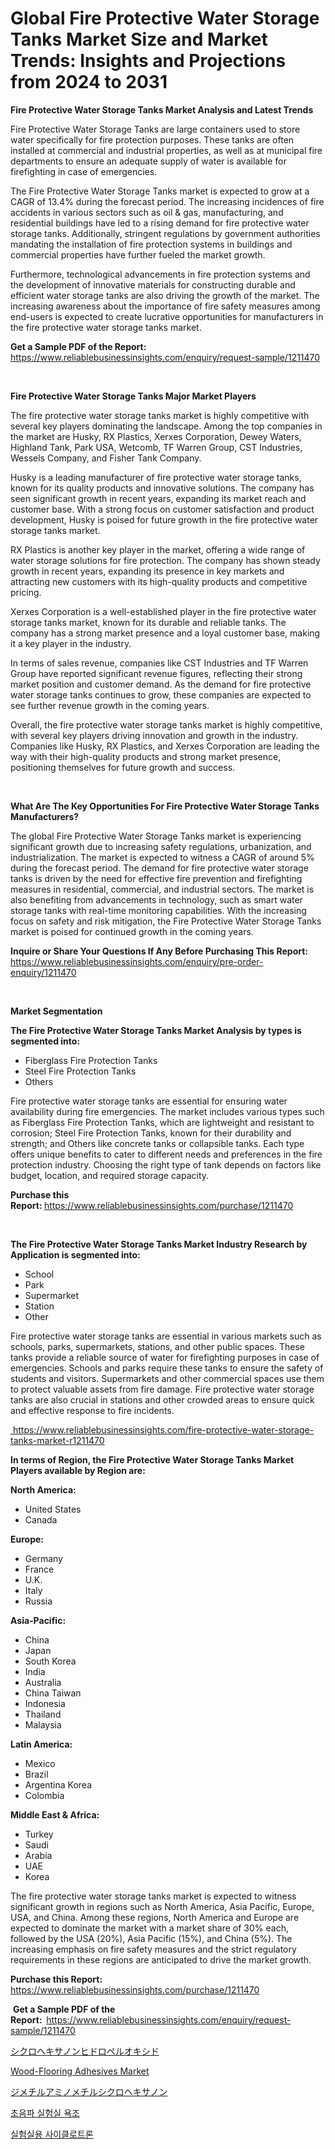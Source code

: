 <p><h1>Global Fire Protective Water Storage Tanks Market Size and Market Trends: Insights and Projections from 2024 to 2031</h1></p><p><strong>Fire Protective Water Storage Tanks Market Analysis and Latest Trends</strong></p>
<p><p>Fire Protective Water Storage Tanks are large containers used to store water specifically for fire protection purposes. These tanks are often installed at commercial and industrial properties, as well as at municipal fire departments to ensure an adequate supply of water is available for firefighting in case of emergencies.</p><p>The Fire Protective Water Storage Tanks market is expected to grow at a CAGR of 13.4% during the forecast period. The increasing incidences of fire accidents in various sectors such as oil & gas, manufacturing, and residential buildings have led to a rising demand for fire protective water storage tanks. Additionally, stringent regulations by government authorities mandating the installation of fire protection systems in buildings and commercial properties have further fueled the market growth.</p><p>Furthermore, technological advancements in fire protection systems and the development of innovative materials for constructing durable and efficient water storage tanks are also driving the growth of the market. The increasing awareness about the importance of fire safety measures among end-users is expected to create lucrative opportunities for manufacturers in the fire protective water storage tanks market.</p></p>
<p><strong>Get a Sample PDF of the Report:&nbsp;</strong> <a href="https://www.reliablebusinessinsights.com/enquiry/request-sample/1211470">https://www.reliablebusinessinsights.com/enquiry/request-sample/1211470</a></p>
<p>&nbsp;</p>
<p><strong>Fire Protective Water Storage Tanks Major Market Players</strong></p>
<p><p>The fire protective water storage tanks market is highly competitive with several key players dominating the landscape. Among the top companies in the market are Husky, RX Plastics, Xerxes Corporation, Dewey Waters, Highland Tank, Park USA, Wetcomb, TF Warren Group, CST Industries, Wessels Company, and Fisher Tank Company.</p><p>Husky is a leading manufacturer of fire protective water storage tanks, known for its quality products and innovative solutions. The company has seen significant growth in recent years, expanding its market reach and customer base. With a strong focus on customer satisfaction and product development, Husky is poised for future growth in the fire protective water storage tanks market.</p><p>RX Plastics is another key player in the market, offering a wide range of water storage solutions for fire protection. The company has shown steady growth in recent years, expanding its presence in key markets and attracting new customers with its high-quality products and competitive pricing.</p><p>Xerxes Corporation is a well-established player in the fire protective water storage tanks market, known for its durable and reliable tanks. The company has a strong market presence and a loyal customer base, making it a key player in the industry.</p><p>In terms of sales revenue, companies like CST Industries and TF Warren Group have reported significant revenue figures, reflecting their strong market position and customer demand. As the demand for fire protective water storage tanks continues to grow, these companies are expected to see further revenue growth in the coming years.</p><p>Overall, the fire protective water storage tanks market is highly competitive, with several key players driving innovation and growth in the industry. Companies like Husky, RX Plastics, and Xerxes Corporation are leading the way with their high-quality products and strong market presence, positioning themselves for future growth and success.</p></p>
<p>&nbsp;</p>
<p><strong>What Are The Key Opportunities For Fire Protective Water Storage Tanks Manufacturers?</strong></p>
<p><p>The global Fire Protective Water Storage Tanks market is experiencing significant growth due to increasing safety regulations, urbanization, and industrialization. The market is expected to witness a CAGR of around 5% during the forecast period. The demand for fire protective water storage tanks is driven by the need for effective fire prevention and firefighting measures in residential, commercial, and industrial sectors. The market is also benefiting from advancements in technology, such as smart water storage tanks with real-time monitoring capabilities. With the increasing focus on safety and risk mitigation, the Fire Protective Water Storage Tanks market is poised for continued growth in the coming years.</p></p>
<p><strong>Inquire or Share Your Questions If Any Before Purchasing This Report:</strong> <a href="https://www.reliablebusinessinsights.com/enquiry/pre-order-enquiry/1211470">https://www.reliablebusinessinsights.com/enquiry/pre-order-enquiry/1211470</a></p>
<p>&nbsp;</p>
<p><strong>Market Segmentation</strong></p>
<p><strong>The Fire Protective Water Storage Tanks Market Analysis by types is segmented into:</strong></p>
<p><ul><li>Fiberglass Fire Protection Tanks</li><li>Steel Fire Protection Tanks</li><li>Others</li></ul></p>
<p><p>Fire protective water storage tanks are essential for ensuring water availability during fire emergencies. The market includes various types such as Fiberglass Fire Protection Tanks, which are lightweight and resistant to corrosion; Steel Fire Protection Tanks, known for their durability and strength; and Others like concrete tanks or collapsible tanks. Each type offers unique benefits to cater to different needs and preferences in the fire protection industry. Choosing the right type of tank depends on factors like budget, location, and required storage capacity.</p></p>
<p><strong>Purchase this Report:&nbsp;</strong><a href="https://www.reliablebusinessinsights.com/purchase/1211470">https://www.reliablebusinessinsights.com/purchase/1211470</a></p>
<p>&nbsp;</p>
<p><strong>The Fire Protective Water Storage Tanks Market Industry Research by Application is segmented into:</strong></p>
<p><ul><li>School</li><li>Park</li><li>Supermarket</li><li>Station</li><li>Other</li></ul></p>
<p><p>Fire protective water storage tanks are essential in various markets such as schools, parks, supermarkets, stations, and other public spaces. These tanks provide a reliable source of water for firefighting purposes in case of emergencies. Schools and parks require these tanks to ensure the safety of students and visitors. Supermarkets and other commercial spaces use them to protect valuable assets from fire damage. Fire protective water storage tanks are also crucial in stations and other crowded areas to ensure quick and effective response to fire incidents.</p></p>
<p><a href="https://www.reliablebusinessinsights.com/fire-protective-water-storage-tanks-market-r1211470">&nbsp;https://www.reliablebusinessinsights.com/fire-protective-water-storage-tanks-market-r1211470</a></p>
<p><strong>In terms of Region, the Fire Protective Water Storage Tanks Market Players available by Region are:</strong></p>
<p>
    <p> <strong> North America: </strong>
        <ul>
            <li>United States</li>
            <li>Canada</li>
        </ul>
        </p> 
    <p> <strong> Europe: </strong>
        <ul>
            <li>Germany</li>
            <li>France</li>
            <li>U.K.</li>
            <li>Italy</li>
            <li>Russia</li>
        </ul>
        </p> 
    <p> <strong> Asia-Pacific: </strong>
        <ul>
            <li>China</li>
            <li>Japan</li>
            <li>South Korea</li>
            <li>India</li>
            <li>Australia</li>
            <li>China Taiwan</li>
            <li>Indonesia</li>
            <li>Thailand</li>
            <li>Malaysia</li>
        </ul>
        </p> 
    <p> <strong> Latin America: </strong>
        <ul>
            <li>Mexico</li>
            <li>Brazil</li>
            <li>Argentina Korea</li>
            <li>Colombia</li>
        </ul>
        </p> 
    <p> <strong> Middle East & Africa: </strong>
        <ul>
            <li>Turkey</li>
            <li>Saudi</li>
            <li>Arabia</li>
            <li>UAE</li>
            <li>Korea</li>
        </ul>
    </p>
    </p>
<p><p>The fire protective water storage tanks market is expected to witness significant growth in regions such as North America, Asia Pacific, Europe, USA, and China. Among these regions, North America and Europe are expected to dominate the market with a market share of 30% each, followed by the USA (20%), Asia Pacific (15%), and China (5%). The increasing emphasis on fire safety measures and the strict regulatory requirements in these regions are anticipated to drive the market growth.</p></p>
<p><strong>Purchase this Report: </strong><a href="https://www.reliablebusinessinsights.com/purchase/1211470">https://www.reliablebusinessinsights.com/purchase/1211470</a></p>
<p>&nbsp;<strong>Get a Sample PDF of the Report:&nbsp;&nbsp;</strong><a href="https://www.reliablebusinessinsights.com/enquiry/request-sample/1211470">https://www.reliablebusinessinsights.com/enquiry/request-sample/1211470</a></p>
<p><strong></strong></p>
<p><p><a href="https://github.com/mreklxf44233/Market-Research-Report-List-2/blob/main/5396858101316.md">シクロヘキサノンヒドロペルオキシド</a></p><p><a href="https://github.com/yemakinde/Market-Research-Report-List-3/blob/main/wood-flooring-adhesives-market.md">Wood-Flooring Adhesives Market</a></p><p><a href="https://github.com/cbigkbh02719/Market-Research-Report-List-2/blob/main/7942359101317.md">ジメチルアミノメチルシクロヘキサノン</a></p><p><a href="https://github.com/hxzi07639916/Market-Research-Report-List-2/blob/main/6511666107326.md">초음파 실험실 욕조</a></p><p><a href="https://github.com/Hubertstyenger6685/Market-Research-Report-List-2/blob/main/9334558107328.md">실험실용 사이클로트론</a></p></p>